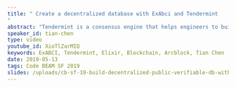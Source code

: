 ```yaml
---
title: " Create a decentralized database with ExAbci and Tendermint
"
abstract: "Tendermint is a consensus engine that helps engineers to build various blockchain. It proposed an interface called ABCI (Application BlockChain Interface). ExAbci implemented the interface for elixir. This talk will focus on how to use ExAbci to build a decentralized database on top of it, making the database can survive all kinds of failure of 1/3 of nodes."
speaker_id: tian-chen
type: video
youtube_id: XioTlZarMIQ
keywords: ExABCI, Tendermint, Elixir, Blockchain, Arcblock, Tian Chen
date: 2019-05-13
tags: Code BEAM SF 2019
slides: /uploads/cb-sf-19-build-decentralized-public-verifiable-db-with-ex-abci-tendermint-tian-chen-compressed.pdf
---
```



